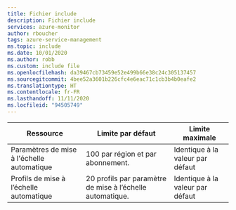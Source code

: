 ```yaml
---
title: Fichier include
description: Fichier include
services: azure-monitor
author: rboucher
tags: azure-service-management
ms.topic: include
ms.date: 10/01/2020
ms.author: robb
ms.custom: include file
ms.openlocfilehash: da39467cb73459e52e499b66e38c24c305137457
ms.sourcegitcommit: 4bee52a3601b226cfc4e6eac71c1cb3b4b0eafe2
ms.translationtype: HT
ms.contentlocale: fr-FR
ms.lasthandoff: 11/11/2020
ms.locfileid: "94505749"
---
```

| Ressource | Limite par défaut | Limite maximale |
| --- | --- | --- |
| Paramètres de mise à l'échelle automatique |100 par région et par abonnement. | Identique à la valeur par défaut |
| Profils de mise à l’échelle automatique |20 profils par paramètre de mise à l’échelle automatique. | Identique à la valeur par défaut |

